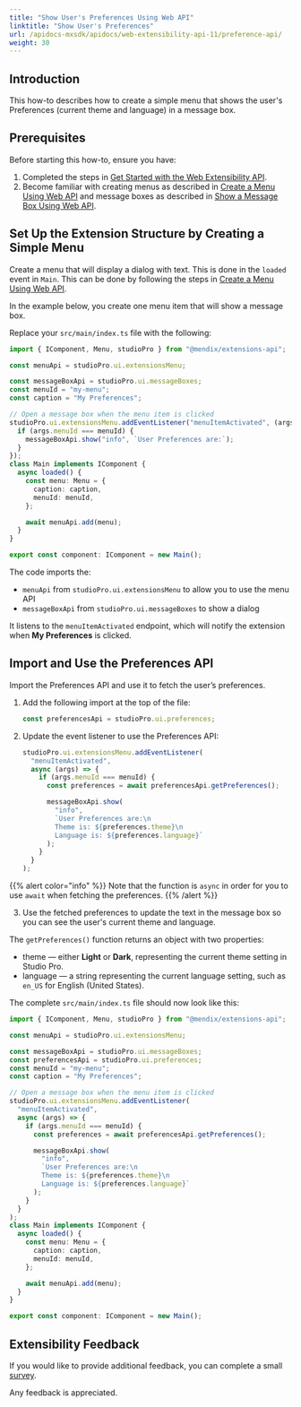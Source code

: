 ```yaml
---
title: "Show User's Preferences Using Web API"
linktitle: "Show User's Preferences"
url: /apidocs-mxsdk/apidocs/web-extensibility-api-11/preference-api/
weight: 30
---
```


## Introduction

This how-to describes how to create a simple menu that shows the user's Preferences (current theme and language) in a message box.

## Prerequisites

Before starting this how-to, ensure you have:

1. Completed the steps in [Get Started with the Web Extensibility API](/apidocs-mxsdk/apidocs/web-extensibility-api-11/v11/getting-started/).
2. Become familiar with creating menus as described in [Create a Menu Using Web API](/apidocs-mxsdk/apidocs/web-extensibility-api-11/v11/menu-api/) and message boxes as described in [Show a Message Box Using Web API](/apidocs-mxsdk/apidocs/web-extensibility-api-11/v11/messagebox-api/).

## Set Up the Extension Structure by Creating a Simple Menu

Create a menu that will display a dialog with text. This is done in the `loaded` event in `Main`. This can be done by following the steps in [Create a Menu Using Web API](/apidocs-mxsdk/apidocs/web-extensibility-api-11/v11/menu-api/).

In the example below, you create one menu item that will show a message box.

Replace your `src/main/index.ts` file with the following:

```typescript
import { IComponent, Menu, studioPro } from "@mendix/extensions-api";

const menuApi = studioPro.ui.extensionsMenu;

const messageBoxApi = studioPro.ui.messageBoxes;
const menuId = "my-menu";
const caption = "My Preferences";

// Open a message box when the menu item is clicked
studioPro.ui.extensionsMenu.addEventListener("menuItemActivated", (args) => {
  if (args.menuId === menuId) {
    messageBoxApi.show("info", `User Preferences are:`);
  }
});
class Main implements IComponent {
  async loaded() {
    const menu: Menu = {
      caption: caption,
      menuId: menuId,
    };

    await menuApi.add(menu);
  }
}

export const component: IComponent = new Main();
```

The code imports the:

* `menuApi` from `studioPro.ui.extensionsMenu` to allow you to use the menu API
* `messageBoxApi` from `studioPro.ui.messageBoxes` to show a dialog

It listens to the `menuItemActivated` endpoint, which will notify the extension when **My Preferences** is clicked.

## Import and Use the Preferences API

Import the Preferences API and use it to fetch the user’s preferences. 

1. Add the following import at the top of the file:

    ```typescript
    const preferencesApi = studioPro.ui.preferences;
    ```

2. Update the event listener to use the Preferences API:

    ```typescript
    studioPro.ui.extensionsMenu.addEventListener(
      "menuItemActivated",
      async (args) => {
        if (args.menuId === menuId) {
          const preferences = await preferencesApi.getPreferences();

          messageBoxApi.show(
            "info",
            `User Preferences are:\n
            Theme is: ${preferences.theme}\n
            Language is: ${preferences.language}`
          );
        }
      }
    );
    ```

{{% alert color="info" %}}
Note that the function is `async` in order for you to use `await` when fetching the preferences.
{{% /alert %}}

3. Use the fetched preferences to update the text in the message box so you can see the user's current theme and language.

The `getPreferences()` function returns an object with two properties:

* theme — either **Light** or **Dark**, representing the current theme setting in Studio Pro.
* language — a string representing the current language setting, such as `en_US` for English (United States).

The complete `src/main/index.ts` file should now look like this:

```typescript
import { IComponent, Menu, studioPro } from "@mendix/extensions-api";

const menuApi = studioPro.ui.extensionsMenu;

const messageBoxApi = studioPro.ui.messageBoxes;
const preferencesApi = studioPro.ui.preferences;
const menuId = "my-menu";
const caption = "My Preferences";

// Open a message box when the menu item is clicked
studioPro.ui.extensionsMenu.addEventListener(
  "menuItemActivated",
  async (args) => {
    if (args.menuId === menuId) {
      const preferences = await preferencesApi.getPreferences();

      messageBoxApi.show(
        "info",
        `User Preferences are:\n
        Theme is: ${preferences.theme}\n
        Language is: ${preferences.language}`
      );
    }
  }
);
class Main implements IComponent {
  async loaded() {
    const menu: Menu = {
      caption: caption,
      menuId: menuId,
    };

    await menuApi.add(menu);
  }
}

export const component: IComponent = new Main();
```

## Extensibility Feedback

If you would like to provide additional feedback, you can complete a small [survey](https://survey.alchemer.eu/s3/90801191/Extensibility-Feedback).

Any feedback is appreciated.
